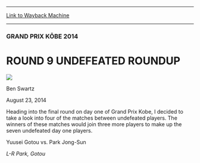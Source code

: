
---
[Link to Wayback Machine](https://web.archive.org/web/20140827041857/http://magic.wizards.com/en/events/coverage/gpkob14/round-9-undefeated-roundup-2014-08-23)

[_metadata_:description]:- "Heading into the final round on day one of Grand Prix Kobe, I decided to take a look into four of the matches between undefeated players. The winners of these matches would join three more players to make up the seven undefeated day one players. Yuusei Gotou vs. Park Jong-Sun   L-R Park, Gotou"
[_metadata_:generator]:- "Drupal 7 (http://drupal.org)"
[_metadata_:node]:- "261761"
[_metadata_:publish_date]:- "2014-08-23"
[_metadata_:source]:- "div-main"
[_metadata_:title]:- "ROUND 9 UNDEFEATED ROUNDUP"
[_metadata_:wayback_capture_timestamp]:- "2014-08-27 04:18:57"
[_metadata_:wayback_raw_url]:- "https://web.archive.org/web/20140827041857id_/http://magic.wizards.com/en/events/coverage/gpkob14/round-9-undefeated-roundup-2014-08-23"
[_metadata_:wayback_url]:- "http://magic.wizards.com/en/events/coverage/gpkob14/round-9-undefeated-roundup-2014-08-23"
---





### GRAND PRIX KŌBE 2014


ROUND 9 UNDEFEATED ROUNDUP
==========================



![](https://media.magic.wizards.com/styles/auth_small/public/images/person/benswa-author.jpg)

Ben Swartz




August 23, 2014
 







Heading into the final round on day one of Grand Prix Kobe, I decided to take a look into four of the matches between undefeated players. The winners of these matches would join three more players to make up the seven undefeated day one players. 


Yuusei Gotou vs. Park Jong-Sun




*L-R Park, Gotou*




  






 
 


  







